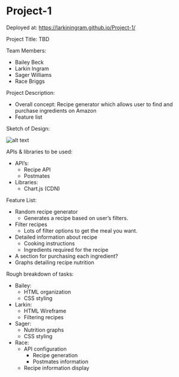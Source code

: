 # Project-1

Deployed at: https://larkiningram.github.io/Project-1/

Project Title:
TBD

Team Members: 
- Bailey Beck
- Larkin Ingram 
- Sager Williams 
- Race Briggs

Project Description:
- Overall concept: Recipe generator which allows user to find and purchase ingredients on Amazon
- Feature list

Sketch of Design:

![alt text](https://i.imgur.com/FDU1l6l.jpg)


APIs & libraries to be used:
- API’s:
  - Recipe API
  - Postmates
- Libraries:
  - Chart.js (CDN)

Feature List:
- Random recipe generator
  - Generates a recipe based on user’s filters.
- Filter recipes
  - Lots of filter options to get the meal you want.
- Detailed information about recipe
  - Cooking instructions
  - Ingredients required for the recipe
- A section for purchasing each ingredient?
- Graphs detailing recipe nutrition

Rough breakdown of tasks:
  - Bailey:
    - HTML organization
    - CSS styling
  - Larkin:
    - HTML Wireframe
    - Filtering recipes
  - Sager:
    - Nutrition graphs
    - CSS styling
  - Race:
    - API configuration
      - Recipe generation
      - Postmates information
    - Recipe information display

